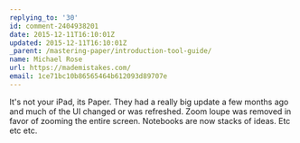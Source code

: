 ```yaml
---
replying_to: '30'
id: comment-2404938201
date: 2015-12-11T16:10:01Z
updated: 2015-12-11T16:10:01Z
_parent: /mastering-paper/introduction-tool-guide/
name: Michael Rose
url: https://mademistakes.com/
email: 1ce71bc10b86565464b612093d89707e
---
```


It's not your iPad, its Paper. They had a really big update a few months
ago and much of the UI changed or was refreshed. Zoom loupe was removed in favor
of zooming the entire screen. Notebooks are now stacks of ideas. Etc etc etc.
